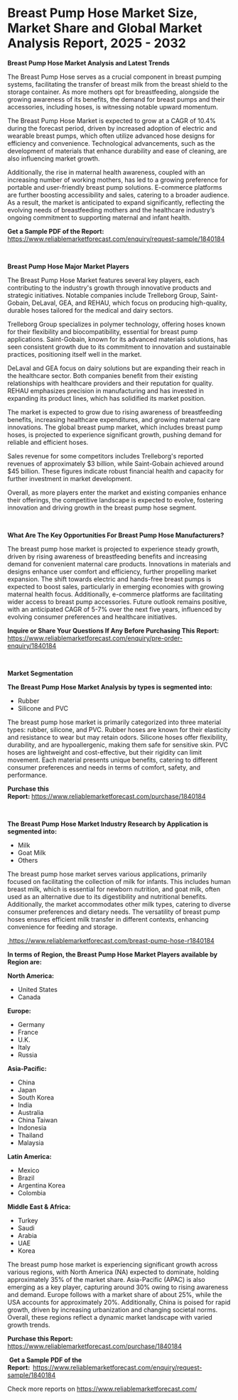 <p><h1>Breast Pump Hose Market Size, Market Share and Global Market Analysis Report, 2025 - 2032</h1></p><p><strong>Breast Pump Hose Market Analysis and Latest Trends</strong></p>
<p><p>The Breast Pump Hose serves as a crucial component in breast pumping systems, facilitating the transfer of breast milk from the breast shield to the storage container. As more mothers opt for breastfeeding, alongside the growing awareness of its benefits, the demand for breast pumps and their accessories, including hoses, is witnessing notable upward momentum. </p><p>The Breast Pump Hose Market is expected to grow at a CAGR of 10.4% during the forecast period, driven by increased adoption of electric and wearable breast pumps, which often utilize advanced hose designs for efficiency and convenience. Technological advancements, such as the development of materials that enhance durability and ease of cleaning, are also influencing market growth. </p><p>Additionally, the rise in maternal health awareness, coupled with an increasing number of working mothers, has led to a growing preference for portable and user-friendly breast pump solutions. E-commerce platforms are further boosting accessibility and sales, catering to a broader audience. As a result, the market is anticipated to expand significantly, reflecting the evolving needs of breastfeeding mothers and the healthcare industry’s ongoing commitment to supporting maternal and infant health.</p></p>
<p><strong>Get a Sample PDF of the Report:&nbsp;</strong> <a href="https://www.reliablemarketforecast.com/enquiry/request-sample/1840184?utm_campaign=2516&utm_medium=2&utm_source=Github&utm_content=ia&utm_term=05042025&utm_id=breast-pump-hose">https://www.reliablemarketforecast.com/enquiry/request-sample/1840184</a></p>
<p>&nbsp;</p>
<p><strong>Breast Pump Hose Major Market Players</strong></p>
<p><p>The Breast Pump Hose Market features several key players, each contributing to the industry's growth through innovative products and strategic initiatives. Notable companies include Trelleborg Group, Saint-Gobain, DeLaval, GEA, and REHAU, which focus on producing high-quality, durable hoses tailored for the medical and dairy sectors.</p><p>Trelleborg Group specializes in polymer technology, offering hoses known for their flexibility and biocompatibility, essential for breast pump applications. Saint-Gobain, known for its advanced materials solutions, has seen consistent growth due to its commitment to innovation and sustainable practices, positioning itself well in the market.</p><p>DeLaval and GEA focus on dairy solutions but are expanding their reach in the healthcare sector. Both companies benefit from their existing relationships with healthcare providers and their reputation for quality. REHAU emphasizes precision in manufacturing and has invested in expanding its product lines, which has solidified its market position.</p><p>The market is expected to grow due to rising awareness of breastfeeding benefits, increasing healthcare expenditures, and growing maternal care innovations. The global breast pump market, which includes breast pump hoses, is projected to experience significant growth, pushing demand for reliable and efficient hoses.</p><p>Sales revenue for some competitors includes Trelleborg's reported revenues of approximately $3 billion, while Saint-Gobain achieved around $45 billion. These figures indicate robust financial health and capacity for further investment in market development.</p><p>Overall, as more players enter the market and existing companies enhance their offerings, the competitive landscape is expected to evolve, fostering innovation and driving growth in the breast pump hose segment.</p></p>
<p>&nbsp;</p>
<p><strong>What Are The Key Opportunities For Breast Pump Hose Manufacturers?</strong></p>
<p><p>The breast pump hose market is projected to experience steady growth, driven by rising awareness of breastfeeding benefits and increasing demand for convenient maternal care products. Innovations in materials and designs enhance user comfort and efficiency, further propelling market expansion. The shift towards electric and hands-free breast pumps is expected to boost sales, particularly in emerging economies with growing maternal health focus. Additionally, e-commerce platforms are facilitating wider access to breast pump accessories. Future outlook remains positive, with an anticipated CAGR of 5-7% over the next five years, influenced by evolving consumer preferences and healthcare initiatives.</p></p>
<p><strong>Inquire or Share Your Questions If Any Before Purchasing This Report:</strong> <a href="https://www.reliablemarketforecast.com/enquiry/pre-order-enquiry/1840184?utm_campaign=2516&utm_medium=2&utm_source=Github&utm_content=ia&utm_term=05042025&utm_id=breast-pump-hose">https://www.reliablemarketforecast.com/enquiry/pre-order-enquiry/1840184</a></p>
<p>&nbsp;</p>
<p><strong>Market Segmentation</strong></p>
<p><strong>The Breast Pump Hose Market Analysis by types is segmented into:</strong></p>
<p><ul><li>Rubber</li><li>Silicone and PVC</li></ul></p>
<p><p>The breast pump hose market is primarily categorized into three material types: rubber, silicone, and PVC. Rubber hoses are known for their elasticity and resistance to wear but may retain odors. Silicone hoses offer flexibility, durability, and are hypoallergenic, making them safe for sensitive skin. PVC hoses are lightweight and cost-effective, but their rigidity can limit movement. Each material presents unique benefits, catering to different consumer preferences and needs in terms of comfort, safety, and performance.</p></p>
<p><strong>Purchase this Report:&nbsp;</strong><a href="https://www.reliablemarketforecast.com/purchase/1840184?utm_campaign=2516&utm_medium=2&utm_source=Github&utm_content=ia&utm_term=05042025&utm_id=breast-pump-hose">https://www.reliablemarketforecast.com/purchase/1840184</a></p>
<p>&nbsp;</p>
<p><strong>The Breast Pump Hose Market Industry Research by Application is segmented into:</strong></p>
<p><ul><li>Milk</li><li>Goat Milk</li><li>Others</li></ul></p>
<p><p>The breast pump hose market serves various applications, primarily focused on facilitating the collection of milk for infants. This includes human breast milk, which is essential for newborn nutrition, and goat milk, often used as an alternative due to its digestibility and nutritional benefits. Additionally, the market accommodates other milk types, catering to diverse consumer preferences and dietary needs. The versatility of breast pump hoses ensures efficient milk transfer in different contexts, enhancing convenience for feeding and storage.</p></p>
<p><a href="https://www.reliablemarketforecast.com/breast-pump-hose-r1840184?utm_campaign=2516&utm_medium=2&utm_source=Github&utm_content=ia&utm_term=05042025&utm_id=breast-pump-hose">&nbsp;https://www.reliablemarketforecast.com/breast-pump-hose-r1840184</a></p>
<p><strong>In terms of Region, the Breast Pump Hose Market Players available by Region are:</strong></p>
<p>
    <p> <strong> North America: </strong>
        <ul>
            <li>United States</li>
            <li>Canada</li>
        </ul>
        </p> 
    <p> <strong> Europe: </strong>
        <ul>
            <li>Germany</li>
            <li>France</li>
            <li>U.K.</li>
            <li>Italy</li>
            <li>Russia</li>
        </ul>
        </p> 
    <p> <strong> Asia-Pacific: </strong>
        <ul>
            <li>China</li>
            <li>Japan</li>
            <li>South Korea</li>
            <li>India</li>
            <li>Australia</li>
            <li>China Taiwan</li>
            <li>Indonesia</li>
            <li>Thailand</li>
            <li>Malaysia</li>
        </ul>
        </p> 
    <p> <strong> Latin America: </strong>
        <ul>
            <li>Mexico</li>
            <li>Brazil</li>
            <li>Argentina Korea</li>
            <li>Colombia</li>
        </ul>
        </p> 
    <p> <strong> Middle East & Africa: </strong>
        <ul>
            <li>Turkey</li>
            <li>Saudi</li>
            <li>Arabia</li>
            <li>UAE</li>
            <li>Korea</li>
        </ul>
    </p>
    </p>
<p><p>The breast pump hose market is experiencing significant growth across various regions, with North America (NA) expected to dominate, holding approximately 35% of the market share. Asia-Pacific (APAC) is also emerging as a key player, capturing around 30% owing to rising awareness and demand. Europe follows with a market share of about 25%, while the USA accounts for approximately 20%. Additionally, China is poised for rapid growth, driven by increasing urbanization and changing societal norms. Overall, these regions reflect a dynamic market landscape with varied growth trends.</p></p>
<p><strong>Purchase this Report: </strong><a href="https://www.reliablemarketforecast.com/purchase/1840184?utm_campaign=2516&utm_medium=2&utm_source=Github&utm_content=ia&utm_term=05042025&utm_id=breast-pump-hose">https://www.reliablemarketforecast.com/purchase/1840184</a></p>
<p>&nbsp;<strong>Get a Sample PDF of the Report:&nbsp;&nbsp;</strong><a href="https://www.reliablemarketforecast.com/enquiry/request-sample/1840184?utm_campaign=2516&utm_medium=2&utm_source=Github&utm_content=ia&utm_term=05042025&utm_id=breast-pump-hose">https://www.reliablemarketforecast.com/enquiry/request-sample/1840184</a></p>
<p><strong></strong></p>
<p>Check more reports on <a href="https://www.reliablemarketforecast.com/?utm_campaign=2516&utm_medium=2&utm_source=Github&utm_content=ia&utm_term=05042025&utm_id=breast-pump-hose">https://www.reliablemarketforecast.com/</a></p>
